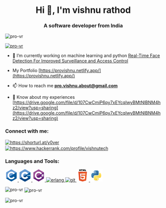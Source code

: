 <h1 align="center">Hi 👋, I'm vishnu rathod</h1>
<h3 align="center">A software developer from India</h3>

<p align="left"> <img src="https://komarev.com/ghpvc/?username=pro-vr&label=Profile%20views&color=0e75b6&style=flat" alt="pro-vr" /> </p>

<p align="left"> <a href="https://github.com/ryo-ma/github-profile-trophy"><img src="https://github-profile-trophy.vercel.app/?username=pro-vr" alt="pro-vr" /></a> </p>

- 🔭 I’m currently working on machine learning and python [Real-Time Face Detection For Improved Surveillance and Access Control](https://github.com/Pro-Vishnu/Project-college)

- My Portfolio [https://provishnu.netlify.app/](https://provishnu.netlify.app/)

- 📫 How to reach me **pro.vishnu.about@gmail.com**

- 📄 Know about my experiences [https://drive.google.com/file/d/107CwCmiP6py7xEYcqIwyBMtNlBNM4hz2/view?usp=sharing](https://drive.google.com/file/d/107CwCmiP6py7xEYcqIwyBMtNlBNM4hz2/view?usp=sharing)

<h3 align="left">Connect with me:</h3>
<p align="left">
<a href="https://linkedin.com/in/https://shorturl.at/y0ver" target="blank"><img align="center" src="https://raw.githubusercontent.com/rahuldkjain/github-profile-readme-generator/master/src/images/icons/Social/linked-in-alt.svg" alt="https://shorturl.at/y0ver" height="30" width="40" /></a>
<a href="https://www.hackerrank.com/https://www.hackerrank.com/profile/vishnutech" target="blank"><img align="center" src="https://raw.githubusercontent.com/rahuldkjain/github-profile-readme-generator/master/src/images/icons/Social/hackerrank.svg" alt="https://www.hackerrank.com/profile/vishnutech" height="30" width="40" /></a>
</p>

<h3 align="left">Languages and Tools:</h3>
<p align="left"> <a href="https://www.cprogramming.com/" target="_blank" rel="noreferrer"> <img src="https://raw.githubusercontent.com/devicons/devicon/master/icons/c/c-original.svg" alt="c" width="40" height="40"/> </a> <a href="https://www.w3schools.com/cpp/" target="_blank" rel="noreferrer"> <img src="https://raw.githubusercontent.com/devicons/devicon/master/icons/cplusplus/cplusplus-original.svg" alt="cplusplus" width="40" height="40"/> </a> <a href="https://www.w3schools.com/cs/" target="_blank" rel="noreferrer"> <img src="https://raw.githubusercontent.com/devicons/devicon/master/icons/csharp/csharp-original.svg" alt="csharp" width="40" height="40"/> </a> <a href="https://www.erlang.org/" target="_blank" rel="noreferrer"> <img src="https://www.vectorlogo.zone/logos/erlang/erlang-official.svg" alt="erlang" width="40" height="40"/> </a> <a href="https://git-scm.com/" target="_blank" rel="noreferrer"> <img src="https://www.vectorlogo.zone/logos/git-scm/git-scm-icon.svg" alt="git" width="40" height="40"/> </a> <a href="https://www.w3.org/html/" target="_blank" rel="noreferrer"> <img src="https://raw.githubusercontent.com/devicons/devicon/master/icons/html5/html5-original-wordmark.svg" alt="html5" width="40" height="40"/> </a> <a href="https://www.python.org" target="_blank" rel="noreferrer"> <img src="https://raw.githubusercontent.com/devicons/devicon/master/icons/python/python-original.svg" alt="python" width="40" height="40"/> </a> </p>

<p><img align="left" src="https://github-readme-stats.vercel.app/api/top-langs?username=pro-vr&show_icons=true&locale=en&layout=compact" alt="pro-vr" /></p>

<p>&nbsp;<img align="center" src="https://github-readme-stats.vercel.app/api?username=pro-vr&show_icons=true&locale=en" alt="pro-vr" /></p>

<p><img align="center" src="https://github-readme-streak-stats.herokuapp.com/?user=pro-vr&" alt="pro-vr" /></p>
